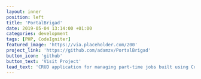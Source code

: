 ```yaml
---
layout: inner
position: left
title: 'PortalBrigad'
date: 2019-05-04 13:14:00 +01:00
categories: development
tags: [PHP, CodeIgniter]
featured_image: 'https://via.placeholder.com/200'
project_link: 'https://github.com/adamzv/PortalBrigad'
button_icon: 'github'
button_text: 'Visit Project'
lead_text: 'CRUD application for managing part-time jobs built using CodeIgniter and AdminLTE.'
---
```


